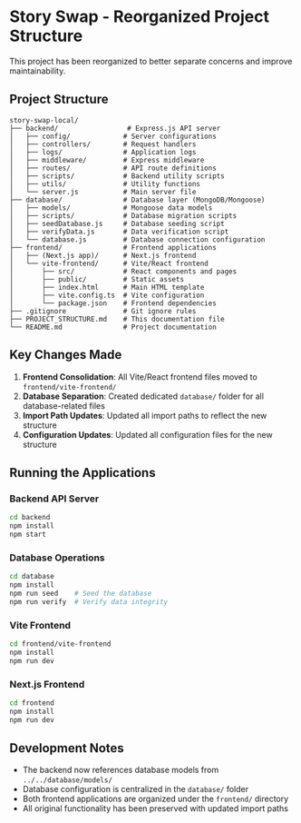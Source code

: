 # Story Swap - Reorganized Project Structure

This project has been reorganized to better separate concerns and improve maintainability.

## Project Structure

```
story-swap-local/
├── backend/                 # Express.js API server
│   ├── config/             # Server configurations
│   ├── controllers/        # Request handlers
│   ├── logs/               # Application logs
│   ├── middleware/         # Express middleware
│   ├── routes/             # API route definitions
│   ├── scripts/            # Backend utility scripts
│   ├── utils/              # Utility functions
│   └── server.js           # Main server file
├── database/               # Database layer (MongoDB/Mongoose)
│   ├── models/             # Mongoose data models
│   ├── scripts/            # Database migration scripts
│   ├── seedDatabase.js     # Database seeding script
│   ├── verifyData.js       # Data verification script
│   └── database.js         # Database connection configuration
├── frontend/               # Frontend applications
│   ├── (Next.js app)/      # Next.js frontend
│   └── vite-frontend/      # Vite/React frontend
│       ├── src/            # React components and pages
│       ├── public/         # Static assets
│       ├── index.html      # Main HTML template
│       ├── vite.config.ts  # Vite configuration
│       └── package.json    # Frontend dependencies
├── .gitignore              # Git ignore rules
├── PROJECT_STRUCTURE.md    # This documentation file
└── README.md               # Project documentation
```

## Key Changes Made

1. **Frontend Consolidation**: All Vite/React frontend files moved to `frontend/vite-frontend/`
2. **Database Separation**: Created dedicated `database/` folder for all database-related files
3. **Import Path Updates**: Updated all import paths to reflect the new structure
4. **Configuration Updates**: Updated all configuration files for the new structure

## Running the Applications

### Backend API Server
```bash
cd backend
npm install
npm start
```

### Database Operations
```bash
cd database
npm install
npm run seed    # Seed the database
npm run verify  # Verify data integrity
```

### Vite Frontend
```bash
cd frontend/vite-frontend
npm install
npm run dev
```

### Next.js Frontend
```bash
cd frontend
npm install
npm run dev
```

## Development Notes

- The backend now references database models from `../../database/models/`
- Database configuration is centralized in the `database/` folder
- Both frontend applications are organized under the `frontend/` directory
- All original functionality has been preserved with updated import paths